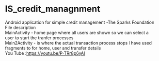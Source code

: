 # IS_credit_managnment  
Android application for simple credit management -The Sparks Foundation  
File description  
MainActivity - home page where all users are shown so we can select a user to start the tranfer processes  
Main2Activity - is where the actual transaction process stops
I have used fragments to for home, user and transfer details  
You Tube :https://youtu.be/P-TRr8p6yAI  
